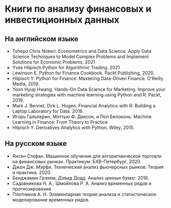 # Книги по анализу финансовых и инвестиционных данных

## На английском языке

- Tshepo Chris Nokeri. Econometrics and Data Science. Apply Data Science Techniques to Model Complex Problems and Implement Solutions for Economic Problems. 2021
- Yves Hilpisch.Python for Algorithmic Trading. 2021
- Lewinson E. Python for Finance Cookbook. Packt Publishing, 2020.
- Hilpisch Y. Python for Finance: Mastering Data-Driven Finance. O'Reilly Media, 2019.
- Yoon Hyup Hwang. Hands-On Data Science for Marketing. Improve your marketing strategies with machine learning using Python and R. Packt, 2019. 
- Mark J. Bennet, Dirk L. Hugen. Financial Analytics with R: Building a Laptop Laboratory for Data. 2016.
- Игорь Гальперин, Мэттью Ф. Диксон, и Пол Белоконь. Machine Learning in Finance: From Theory to Practice
- Hilpisch Y. Derivatives Analytics with Python. Wiley, 2015.


## На русском языке

- Янсен Стефан. Машинное обучение для алгоритмической торговли на финансовых рынках. Практикум. БХВ-Петербург, 2020.
- Джон Дж. Мэрфи. Технический анализ фьючерсных рынков: Теория и практика. 2020.
- Бенджамин Грэхем, Дэвид Додд. Анализ ценных бумаг. 2016. 
- Садовникова Н. А., Шмойлова Р. А. Анализ временных рядов и прогнозирование.
- Плотников А. Н. Элементарная теория анализа и статистическое моделирование временных рядов.
